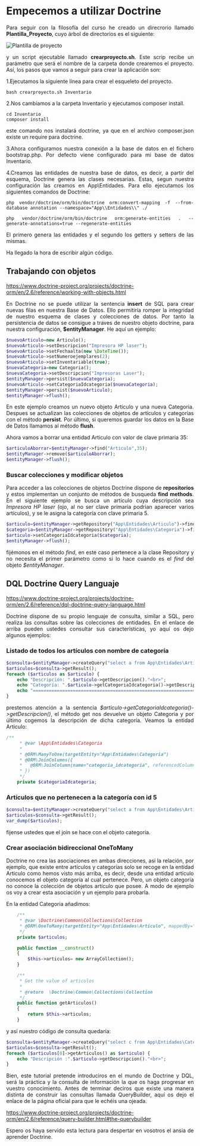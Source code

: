 <div style="text-align:justify">

# Empecemos a utilizar Doctrine

Para seguir con la filosofía del curso he creado un direcrorio llamado **Plantilla_Proyecto**, cuyo árbol de directorios es el siguiente:

![Plantilla de proyecto](imagenes/plantillaproyecto.PNG)

 y un script ejecutable llamado **crearproyecto.sh**. Este scrip recibe un parámetro que será el nombre de la carpeta donde crearemos el proyecto. Así, los pasos que vamos a seguir para crear la aplicación son:

1.Ejecutamos la siguiente línea para crear el esqueleto del proyecto.

```shell
bash crearproyecto.sh Inventario
```

2.Nos cambiamos a la carpeta Inventario y ejecutamos composer install.

```shell
cd Inventario
composer install
```

este comando nos instalará doctrine, ya que en el archivo composer.json existe un require para doctrine.

3.Ahora configuramos nuestra conexión a la base de datos en el fichero bootstrap.php. Por defecto viene configurado para mi base de datos Inventario.

4.Creamos las entidades de nuestra base de datos, es decir, a partir del esquema, Doctrine genera las clases necesarias. Estas, segun nuestra configuración las creamos en App\Entidades. Para ello ejecutamos los siguientes comandos de Doctrine:

```shell
php vendor/doctrine/orm/bin/doctrine orm:convert-mapping -f --from-database annotation --namespace="App\\Entidades\\" ./

php vendor/doctrine/orm/bin/doctrine orm:generate-entities . --generate-annotations=true --regenerate-entities
```

El primero genera las entidades y el segundo los getters y setters de las mismas.

Ha llegado la hora de escribir algún código.

## Trabajando con objetos

<https://www.doctrine-project.org/projects/doctrine-orm/en/2.6/reference/working-with-objects.html>

En Doctrine no se puede utilizar la sentencia **insert** de SQL para crear nuevas filas en nuestra Base de Datos. Ello permitiría romper la integridad de nuestro esquema de clases y colecciones de datos. Por tanto la persistencia de datos se consigue a traves de nuestro objeto doctrine, para nuestra configuración, **$entityManager**. He aquí un ejemplo:

```php
$nuevoArticulo=new Articulo();
$nuevoArticulo->setDescripcion("Impresora HP laser");
$nuevoArticulo->setFechaalta(new \DateTime());
$nuevoArticulo->setNumeroejemplares(2);
$nuevoArticulo->setInventariable(true);
$nuevaCategoria=new Categoria();
$nuevaCategoria->setDescripcion("Impresoras Laser");
$entityManager->persist($nuevaCategoria);
$nuevoArticulo->setCategoriaIdcategoria($nuevaCategoria);
$entityManager->persist($nuevoArticulo);
$entityManager->flush();
```

En este ejemplo creamos un nuevo objeto Articulo y una nueva Categoria. Despues se actualizan las colecciones de objetos de artículos y categorías con el método **persist**. Por último, si queremos guardar los datos en la Base de Datos llamamos al método **flush**.

Ahora vamos a borrar una entidad Articulo con valor de clave primaria 35:

```php
$articuloAborrar=$entityManager->find("Articulo",35);
$entityManager->remove($articuloAborrar);
$entityManager->flush();
```

### Buscar colecciones y modificar objetos

Para acceder a las colecciones de objetos Doctrine dispone de **repositorios** y estos implementan un conjunto de métodos de busqueda **find methods**. En el siguiente ejemplo se busca un artículo cuya descripción sea *Impresora HP laser* (ojo, al no ser clave primaria podrian aparecer varios artículos), y se le asigna la categoría con clave primaria 5.

```php
$articulo=$entityManager->getRepository("App\Entidades\Articulo")->findOneBy(["descripcion"=>"Impresora HP laser"]);
$categoria=$entityManager->getRepository("App\Entidades\Categoria")->find(5);
$articulo->setCategoriaIdcategoria($categoria);
$entityManager->flush();
```

fijémonos en el método *find*, en este caso pertenece a la clase Repository y no necesita el primer parámetro como si lo hace cuando es el *find* del objeto *$entityManager*.

## DQL Doctrine Query Languaje

<https://www.doctrine-project.org/projects/doctrine-orm/en/2.6/reference/dql-doctrine-query-language.html>

Doctrine dispone de su propio lenguaje de consulta, similar a SQL, pero realiza las consultas sobre las colecciones de entidades. En el enlace de arriba pueden ustedes consultar sus características, yo aquí os dejo algunos ejemplos:

### Listado de todos los artículos con nombre de categoría

```php
$consulta=$entityManager->createQuery("select a from App\Entidades\Articulo a");
$articulos=$consulta->getResult();
foreach ($articulos as $articulo) {
    echo "Descripción: ".$articulo->getDescripcion()."<br>";
    echo "Categoría: ".$articulo->getCategoriaIdcategoria()->getDescripcion()."<br>";
    echo "======================================================================<br>";
}
```

prestemos atención a la sentencia *$articulo->getCategoriaIdcategoria()->getDescripcion()*, el método get nos devuelve un objeto Categoria y por último cogemos la descripción de dicha categoría. Veamos la entidad Articulo:

```php
/**
     * @var \App\Entidades\Categoria
     *
     * @ORM\ManyToOne(targetEntity="App\Entidades\Categoria")
     * @ORM\JoinColumns({
     *   @ORM\JoinColumn(name="categoria_idcategoria", referencedColumnName="idcategoria")
     * })
     */
    private $categoriaIdcategoria;
```

### Artículos que no pertenecen a la categoría con id 5

```php
$consulta=$entityManager->createQuery("select a from App\Entidades\Articulo a join a.categoriaIdcategoria c where c.idcategoria!=5");
$articulos=$consulta->getResult();
var_dump($articulos);
```

fijense ustedes que el join se hace con el objeto categoría.

### Crear asociación bidireccional OneToMany

Doctrine no crea las asociaciones en ambas direcciones, así la relación, por ejemplo, que existe entre artículos y categorías solo se recoge en la entidad Articulo como hemos visto más arriba, es decir, desde una entidad artículo conocemos el objeto categoría al cual pertenece. Pero, un objeto categoría no conoce la colección de objetos artículo que posee. A modo de ejemplo os voy a crear esta asociación y un ejemplo para probarla.

En la entidad Categoria añadimos:

```php
    /**
     * @var \Doctrine\Common\Collections\Collection
     * @ORM\OneToMany(targetEntity="App\Entidades\Articulo", mappedBy="categoriaIdcategoria", cascade={"persist","remove"})
     */
    private $articulos;

    public function __construct()
    {
        $this->articulos= new ArrayCollection();
    }

    /**
     * Get the value of articulos
     *
     * @return  \Doctrine\Common\Collections\Collection
     */ 
    public function getArticulos()
    {
        return $this->articulos;
    }
```

y así nuestro código de consulta quedaría:

```php
$consulta=$entityManager->createQuery("select c from App\Entidades\Categoria c where c.idcategoria=5 ");
$articulos=$consulta->getResult();
foreach ($articulos[0]->getArticulos() as $articulo) {
    echo "Descripción :".$articulo->getDescripcion()."<br>";
}
```

Bien, este tutorial pretende introduciros en el mundo de Doctrine y DQL, será la práctica y la consulta de información la que os haga progresar en vuestro conocimiento. Antes de terminar deciros que existe una manera distinta de construir las consultas llamada QueryBuilder, aquí os dejo el enlace de la página oficial para que le echéis una ojeada.

<https://www.doctrine-project.org/projects/doctrine-orm/en/2.6/reference/query-builder.html#the-querybuilder>

Espero os haya servido esta lectura para despertar en vosotros el ansia de aprender Doctrine.